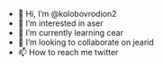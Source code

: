 - 👋 Hi, I’m @kolobovrodion2
- 👀 I’m interested in aser
- 🌱 I’m currently learning cear
- 💞️ I’m looking to collaborate on jearid
- 📫 How to reach me twitter

<!---
kolobovrodion2/kolobovrodion2 is a ✨ special ✨ repository because its `README.md` (this file) appears on your GitHub profile.
You can click the Preview link to take a look at your changes.
--->
